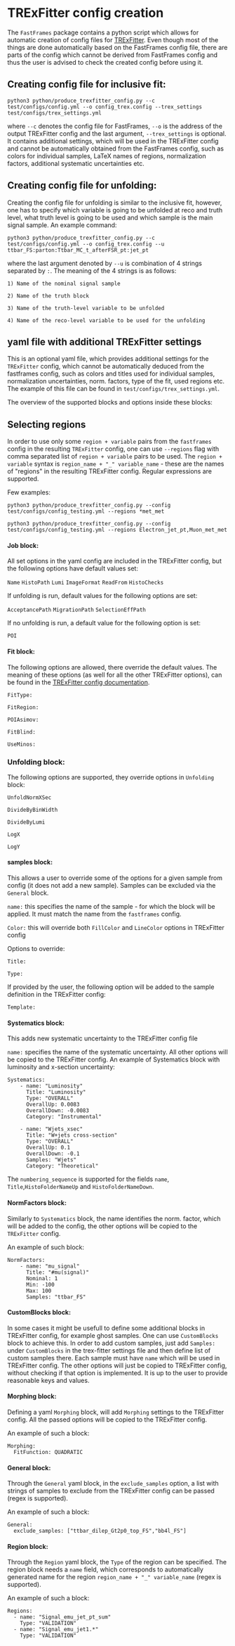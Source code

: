 # TRExFitter config creation

The ```FastFrames``` package contains a python script which allows for automatic creation of config files for [TRExFitter](https://trexfitter-docs.web.cern.ch/).
Even though most of the things are done automatically based on the FastFrames config file, there are parts of the config which cannot be
derived from FastFrames config and thus the user is advised to check the created config before using it.

## Creating config file for inclusive fit:

```python3 python/produce_trexfitter_config.py --c test/configs/config.yml --o config_trex.config --trex_settings test/configs/trex_settings.yml```

where ```--c``` denotes the config file for FastFrames, ```--o``` is the address of the output TRExFitter config and the last argument, ```--trex_settings``` is optional. It contains additional settings, which will be used in the TRExFitter config and cannot be automatically obtained from the FastFrames config, such as colors for individual samples, LaTeX names of regions, normalization factors, additional systematic uncertainties etc.

## Creating config file for unfolding:

Creating the config file for unfolding is similar to the inclusive fit, however, one has to specify which variable is going to be unfolded at reco and truth level, what truth level is going to be used and which sample is the main signal sample. An example command:

```python3 python/produce_trexfitter_config.py --c test/configs/config.yml --o config_trex.config --u ttbar_FS:parton:Ttbar_MC_t_afterFSR_pt:jet_pt```

where the last argument denoted by ```--u``` is combination of 4 strings separated by ```:```. The meaning of the 4 strings is as follows:

    1) Name of the nominal signal sample

    2) Name of the truth block

    3) Name of the truth-level variable to be unfolded

    4) Name of the reco-level variable to be used for the unfolding

## yaml file with additional TRExFitter settings

This is an optional yaml file, which provides additional settings for the ```TRExFitter``` config, which cannot be automatically deduced from the fastframes config, such as colors and titles used for individual samples, normalization uncertainties, norm. factors, type of the fit, used regions etc. The example of this file can be found in ```test/configs/trex_settings.yml```.

The overview of the supported blocks and options inside these blocks:

## Selecting regions

In order to use only some ```region + variable``` pairs from the ```fastframes``` config in the resulting ```TRExFitter``` config, one can use ```--regions``` flag with comma separated list of ```region + variable``` pairs to be used. The ```region + variable``` syntax is ```region_name + "_" variable_name``` - these are the names of "regions" in the resulting TRExFitter config. Regular expressions are supported.

Few examples:
```
python3 python/produce_trexfitter_config.py --config test/configs/config_testing.yml --regions *met_met

python3 python/produce_trexfitter_config.py --config test/configs/config_testing.yml --regions Electron_jet_pt,Muon_met_met
```

#### Job block:

All set options in the yaml config are included in the TRExFitter config, but the following options have default values set:

```Name```
```HistoPath```
```Lumi```
```ImageFormat```
```ReadFrom```
```HistoChecks```

If unfolding is run, default values for the following options are set:

```AcceptancePath``` ```MigrationPath``` ```SelectionEffPath```

If no unfolding is run, a default value for the following option is set:

```POI```

#### Fit block:

The following options are allowed, there override the default values. The meaning of these options (as well for all the other TRExFitter options), can be found in the [TRExFitter config documentation](https://trexfitter-docs.web.cern.ch/trexfitter-docs/settings/).

  ```FitType:```

  ```FitRegion:```

  ```POIAsimov:```

  ```FitBlind:```

  ```UseMinos:```

### Unfolding block:

The following options are supported, they override options in ```Unfolding``` block:

```UnfoldNormXSec```

```DivideByBinWidth```

```DivideByLumi```

```LogX```

```LogY```

#### samples block:

This allows a user to override some of the options for a given sample from config (it does not add a new sample). Samples can be excluded via the `General` block.

```name:``` this specifies the name of the sample - for which the block will be applied. It must match the name from the ```fastframes``` config.

```Color:``` this will override both ```FillColor``` and ```LineColor``` options in TRExFitter config

Options to override:

```Title:```

```Type:```

If provided by the user, the following option will be added to the sample definition in the TRExFitter config:

```Template:```

#### Systematics block:

This adds new systematic uncertainty to the TRExFitter config file

```name:``` specifies the name of the systematic uncertainty. All other options will be copied to the TRExFitter config. An example of Systematics block with luminosity and x-section uncertainty:

```
Systematics:
    - name: "Luminosity"
      Title: "Luminosity"
      Type: "OVERALL"
      OverallUp: 0.0083
      OverallDown: -0.0083
      Category: "Instrumental"

    - name: "Wjets_xsec"
      Title: "W+jets cross-section"
      Type: "OVERALL"
      OverallUp: 0.1
      OverallDown: -0.1
      Samples: "Wjets"
      Category: "Theoretical"
```
The `numbering_sequence` is supported for the fields `name`, `Title`,`HistoFolderNameUp` and `HistoFolderNameDown`.

#### NormFactors block:

Similarly to ```Systematics``` block, the name identifies the norm. factor, which will be added to the config, the other options will be copied to the ```TRExFitter``` config.

An example of such block:

```
NormFactors:
    - name: "mu_signal"
      Title: "#mu(signal)"
      Nominal: 1
      Min: -100
      Max: 100
      Samples: "ttbar_FS"
```

#### CustomBlocks block:

In some cases it might be usefull to define some additional blocks in TRExFitter config, for example ghost samples. One can use ```CustomBlocks``` block to achieve this.
In order to add custom samples, just add ```Samples:``` under ```CustomBlocks``` in the trex-fitter settings file and then define list of custom samples there. Each sample must have ```name``` which will be
used in TRExFitter config. The other options will just be copied to TRExFitter config, without checking if that option is implemented. It is up to the user to provide reasonable keys and values.

#### Morphing block:

Defining a yaml `Morphing` block, will add `Morphing` settings to the TRExFitter config. All the passed options will be copied to the TRExFitter config.

An example of such a block:

```
Morphing:
  FitFunction: QUADRATIC
```

#### General block:

Through the `General` yaml block, in the `exclude_samples` option, a list with strings of samples to exclude from the TRExFitter config can be passed (regex is supported).

An example of such a block:

```
General:
  exclude_samples: ["ttbar_dilep_Gt2p0_top_FS","bb4l_FS"]
```

#### Region block:

Through the `Region` yaml block, the `Type` of the region can be specified. The region block needs a `name` field, which corresponds to automatically generated name for the region ```region_name + "_" variable_name``` (regex is supported).

An example of such a block:

```
Regions:
  - name: "Signal_emu_jet_pt_sum"
    Type: "VALIDATION"
  - name: "Signal_emu_jet1.*"
    Type: "VALIDATION"
```